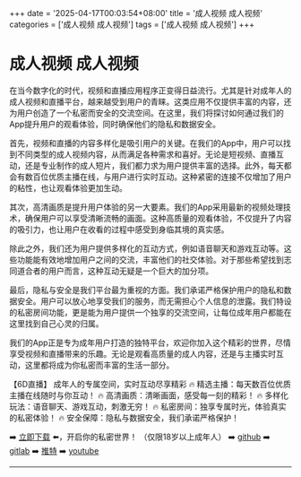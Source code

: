 +++
date = '2025-04-17T00:03:54+08:00'
title = '成人视频 成人视频'
categories = ['成人视频 成人视频']
tags = ['成人视频 成人视频']
+++

# 成人视频 成人视频

在当今数字化的时代，视频和直播应用程序正变得日益流行。尤其是针对成年人的成人视频和直播平台，越来越受到用户的青睐。这类应用不仅提供丰富的内容，还为用户创造了一个私密而安全的交流空间。在这里，我们将探讨如何通过我们的App提升用户的观看体验，同时确保他们的隐私和数据安全。

首先，视频和直播的内容多样化是吸引用户的关键。在我们的App中，用户可以找到不同类型的成人视频内容，从而满足各种需求和喜好。无论是短视频、直播互动，还是专业制作的成人短片，我们都力求为用户提供丰富的选择。此外，每天都会有数百位优质主播在线，与用户进行实时互动。这种紧密的连接不仅增加了用户的粘性，也让观看体验更加生动。

其次，高清画质是提升用户体验的另一大要素。我们的App采用最新的视频处理技术，确保用户可以享受清晰流畅的画面。这种高质量的观看体验，不仅提升了内容的吸引力，也让用户在收看的过程中感受到身临其境的真实感。

除此之外，我们还为用户提供多样化的互动方式，例如语音聊天和游戏互动等。这些功能能有效地增加用户之间的交流，丰富他们的社交体验。对于那些希望找到志同道合者的用户而言，这种互动无疑是一个巨大的加分项。

最后，隐私与安全是我们平台最为重视的方面。我们承诺严格保护用户的隐私和数据安全。用户可以放心地享受我们的服务，而无需担心个人信息的泄露。我们特设的私密房间功能，更是能为用户提供一个独享的交流空间，让每位成年用户都能在这里找到自己心灵的归属。

我们的App正是专为成年用户打造的独特平台，欢迎你加入这个精彩的世界，尽情享受视频和直播带来的乐趣。无论是观看高质量的成人内容，还是与主播实时互动，这里都将成为你私密而丰富的生活一部分。

【6D直播】
成年人的专属空间，实时互动尽享精彩
🔥 精选主播：每天数百位优质主播在线随时与你互动！
🔥 高清画质：清晰画面，感受每一刻的精彩！
🔥 多样化玩法：语音聊天、游戏互动，刺激无穷！
🔥 私密房间：独享专属时光，体验真实的私密体验！
🔥 安全保障：隐私与数据安全，我们承诺严格保护！

➡️ [立即下载](https://down123.s3.ap-east-1.amazonaws.com/down/down.html?channelCode=blog) ⬅️，开启你的私密世界！
（仅限18岁以上成年人）
➡️ [github](https://aldult-live.github.io/)
➡️ [gitlab](https://seo-09598d.gitlab.io/)
➡️ [推特](https://x.com/wegame33)
➡️ [youtube](https://www.youtube.com/@6Dlive)

---
